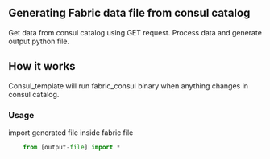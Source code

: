 ## Generating Fabric data file from consul catalog

Get data from consul catalog using GET request. Process data and generate output python file.

## How it works
 
Consul_template will run fabric_consul binary when anything changes in consul catalog. 

### Usage

import generated file inside fabric file

```python
	from [output-file] import *
```